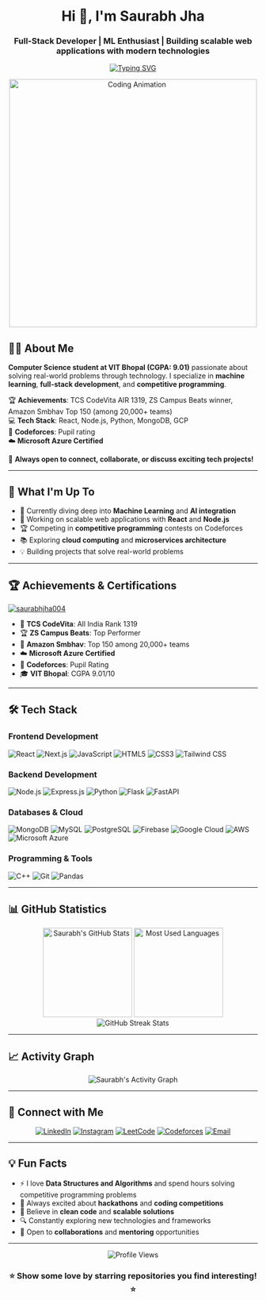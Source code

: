 <h1 align="center">Hi 👋, I'm Saurabh Jha</h1>
<h3 align="center">Full-Stack Developer | ML Enthusiast | Building scalable web applications with modern technologies</h3>

<p align="center">
  <a href="https://git.io/typing-svg"><img src="https://readme-typing-svg.herokuapp.com?font=Fira+Code&pause=1000&color=36BCF7&center=true&vCenter=true&width=600&lines=Computer+Science+Student+%40+VIT+Bhopal;Full+Stack+Developer;Machine+Learning+Enthusiast;Competitive+Programming+%7C+Pupil+on+Codeforces;Always+Learning+New+Technologies" alt="Typing SVG" /></a>
</p>

<div align="center">
  <img src="https://user-images.githubusercontent.com/74038190/225813708-98b745f2-7d22-48cf-9150-083f1b00d6c9.gif" width="500" alt="Coding Animation">
</div>

## 👨‍💻 About Me

**Computer Science student at VIT Bhopal (CGPA: 9.01)** passionate about solving real-world problems through technology. I specialize in **machine learning**, **full-stack development**, and **competitive programming**.

🏆 **Achievements**: TCS CodeVita AIR 1319, ZS Campus Beats winner, Amazon Smbhav Top 150 (among 20,000+ teams)  
💻 **Tech Stack**: React, Node.js, Python, MongoDB, GCP  
🎯 **Codeforces**: Pupil rating  
☁️ **Microsoft Azure Certified**

💬 **Always open to connect, collaborate, or discuss exciting tech projects!**

---

## 🚀 What I'm Up To

- 🌱 Currently diving deep into **Machine Learning** and **AI integration**
- 🔭 Working on scalable web applications with **React** and **Node.js**
- 🏆 Competing in **competitive programming** contests on Codeforces
- 📚 Exploring **cloud computing** and **microservices architecture**
- 💡 Building projects that solve real-world problems

---

## 🏆 Achievements & Certifications

<p align="left">
  <a href="https://github.com/ryo-ma/github-profile-trophy"><img src="https://github-profile-trophy.vercel.app/?username=saurabhjha004&theme=radical&no-frame=false&no-bg=false&margin-w=4" alt="saurabhjha004" /></a>
</p>

- 🥇 **TCS CodeVita**: All India Rank 1319
- 🏆 **ZS Campus Beats**: Top Performer
- 🚀 **Amazon Smbhav**: Top 150 among 20,000+ teams
- ☁️ **Microsoft Azure Certified**
- 🎯 **Codeforces**: Pupil Rating
- 🎓 **VIT Bhopal**: CGPA 9.01/10

---

## 🛠️ Tech Stack

### **Frontend Development**
![React](https://img.shields.io/badge/-React-61DAFB?style=for-the-badge&logo=react&logoColor=black)
![Next.js](https://img.shields.io/badge/-Next.js-000000?style=for-the-badge&logo=next.js&logoColor=white)
![JavaScript](https://img.shields.io/badge/-JavaScript-F7DF1E?style=for-the-badge&logo=javascript&logoColor=black)
![HTML5](https://img.shields.io/badge/-HTML5-E34F26?style=for-the-badge&logo=html5&logoColor=white)
![CSS3](https://img.shields.io/badge/-CSS3-1572B6?style=for-the-badge&logo=css3&logoColor=white)
![Tailwind CSS](https://img.shields.io/badge/-Tailwind_CSS-38B2AC?style=for-the-badge&logo=tailwind-css&logoColor=white)

### **Backend Development**
![Node.js](https://img.shields.io/badge/-Node.js-339933?style=for-the-badge&logo=node.js&logoColor=white)
![Express.js](https://img.shields.io/badge/-Express.js-000000?style=for-the-badge&logo=express&logoColor=white)
![Python](https://img.shields.io/badge/-Python-3776AB?style=for-the-badge&logo=python&logoColor=white)
![Flask](https://img.shields.io/badge/-Flask-000000?style=for-the-badge&logo=flask&logoColor=white)
![FastAPI](https://img.shields.io/badge/-FastAPI-009688?style=for-the-badge&logo=fastapi&logoColor=white)

### **Databases & Cloud**
![MongoDB](https://img.shields.io/badge/-MongoDB-47A248?style=for-the-badge&logo=mongodb&logoColor=white)
![MySQL](https://img.shields.io/badge/-MySQL-4479A1?style=for-the-badge&logo=mysql&logoColor=white)
![PostgreSQL](https://img.shields.io/badge/-PostgreSQL-336791?style=for-the-badge&logo=postgresql&logoColor=white)
![Firebase](https://img.shields.io/badge/-Firebase-FFCA28?style=for-the-badge&logo=firebase&logoColor=black)
![Google Cloud](https://img.shields.io/badge/-Google_Cloud-4285F4?style=for-the-badge&logo=google-cloud&logoColor=white)
![AWS](https://img.shields.io/badge/-AWS-232F3E?style=for-the-badge&logo=amazon-aws&logoColor=white)
![Microsoft Azure](https://img.shields.io/badge/-Microsoft_Azure-0078D4?style=for-the-badge&logo=microsoft-azure&logoColor=white)

### **Programming & Tools**
![C++](https://img.shields.io/badge/-C++-00599C?style=for-the-badge&logo=c%2B%2B&logoColor=white)
![Git](https://img.shields.io/badge/-Git-F05032?style=for-the-badge&logo=git&logoColor=white)
![Pandas](https://img.shields.io/badge/-Pandas-150458?style=for-the-badge&logo=pandas&logoColor=white)

---

## 📊 GitHub Statistics

<div align="center">
  <img src="https://github-readme-stats.vercel.app/api?username=saurabhjha004&show_icons=true&theme=radical&hide_border=true&count_private=true" alt="Saurabh's GitHub Stats" height="180em"/>
  <img src="https://github-readme-stats.vercel.app/api/top-langs/?username=saurabhjha004&layout=compact&theme=radical&hide_border=true" alt="Most Used Languages" height="180em"/>
</div>

<div align="center">
  <img src="https://github-readme-streak-stats.herokuapp.com/?user=saurabhjha004&theme=radical&hide_border=true" alt="GitHub Streak Stats" />
</div>

---

## 📈 Activity Graph

<div align="center">
  <img src="https://github-readme-activity-graph.vercel.app/graph?username=saurabhjha004&theme=react-dark&bg_color=0d1117&hide_border=true" alt="Saurabh's Activity Graph"/>
</div>

---

## 🤝 Connect with Me

<div align="center">

[![LinkedIn](https://img.shields.io/badge/-LinkedIn-0077B5?style=for-the-badge&logo=linkedin&logoColor=white)](https://linkedin.com/in/saurabh-jha-744102251)
[![Instagram](https://img.shields.io/badge/-Instagram-E4405F?style=for-the-badge&logo=instagram&logoColor=white)](https://instagram.com/ft.saurabh04)
[![LeetCode](https://img.shields.io/badge/-LeetCode-FFA116?style=for-the-badge&logo=leetcode&logoColor=black)](https://www.leetcode.com/saurabhdkmjha)
[![Codeforces](https://img.shields.io/badge/-Codeforces-1F8ACB?style=for-the-badge&logo=codeforces&logoColor=white)](https://codeforces.com/profile/saurabhjha004)
[![Email](https://img.shields.io/badge/-Email-D14836?style=for-the-badge&logo=gmail&logoColor=white)](mailto:saurabhdkmjha@gmail.com)

</div>

---

## 💡 Fun Facts

- ⚡ I love **Data Structures and Algorithms** and spend hours solving competitive programming problems
- 🎯 Always excited about **hackathons** and **coding competitions**
- 🌟 Believe in **clean code** and **scalable solutions**
- 🔍 Constantly exploring new technologies and frameworks
- 🤝 Open to **collaborations** and **mentoring** opportunities

---

<div align="center">
  <img src="https://komarev.com/ghpvc/?username=saurabhjha004&color=brightgreen&style=for-the-badge" alt="Profile Views" />
</div>

<div align="center">
  <h3>⭐ Show some love by starring repositories you find interesting! ⭐</h3>
</div>
